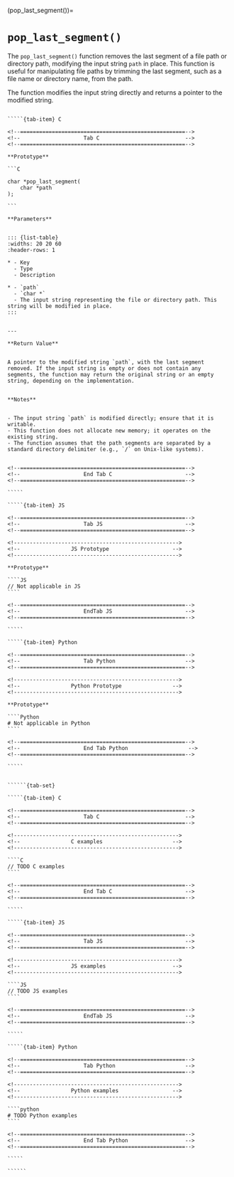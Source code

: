 <!-- ============================================================== -->
(pop_last_segment())=
# `pop_last_segment()`
<!-- ============================================================== -->


The `pop_last_segment()` function removes the last segment of a file path or directory path, modifying the input string `path` in place. 
This function is useful for manipulating file paths by trimming the last segment, such as a file name or directory name, from the path.

The function modifies the input string directly and returns a pointer to the modified string.


<!------------------------------------------------------------>
<!--                    Prototypes                          -->
<!------------------------------------------------------------>

``````{tab-set}

`````{tab-item} C

<!--====================================================-->
<!--                    Tab C                           -->
<!--====================================================-->

**Prototype**

```C

char *pop_last_segment(
    char *path
);

```

**Parameters**


::: {list-table}
:widths: 20 20 60
:header-rows: 1

* - Key
  - Type
  - Description

* - `path`
  - `char *`
  - The input string representing the file or directory path. This string will be modified in place.
:::


---

**Return Value**


A pointer to the modified string `path`, with the last segment removed. If the input string is empty or does not contain any segments, the function may return the original string or an empty string, depending on the implementation.


**Notes**


- The input string `path` is modified directly; ensure that it is writable.
- This function does not allocate new memory; it operates on the existing string.
- The function assumes that the path segments are separated by a standard directory delimiter (e.g., `/` on Unix-like systems).


<!--====================================================-->
<!--                    End Tab C                       -->
<!--====================================================-->

`````

`````{tab-item} JS

<!--====================================================-->
<!--                    Tab JS                          -->
<!--====================================================-->

<!---------------------------------------------------->
<!--                JS Prototype                    -->
<!---------------------------------------------------->

**Prototype**

````JS
// Not applicable in JS
````

<!--====================================================-->
<!--                    EndTab JS                       -->
<!--====================================================-->

`````

`````{tab-item} Python

<!--====================================================-->
<!--                    Tab Python                      -->
<!--====================================================-->

<!---------------------------------------------------->
<!--                Python Prototype                -->
<!---------------------------------------------------->

**Prototype**

````Python
# Not applicable in Python
````

<!--====================================================-->
<!--                    End Tab Python                   -->
<!--====================================================-->

`````

``````

<!------------------------------------------------------------>
<!--                    Examples                            -->
<!------------------------------------------------------------>

```````{dropdown} Examples

``````{tab-set}

`````{tab-item} C

<!--====================================================-->
<!--                    Tab C                           -->
<!--====================================================-->

<!---------------------------------------------------->
<!--                C examples                      -->
<!---------------------------------------------------->

````C
// TODO C examples
````

<!--====================================================-->
<!--                    End Tab C                       -->
<!--====================================================-->

`````

`````{tab-item} JS

<!--====================================================-->
<!--                    Tab JS                          -->
<!--====================================================-->

<!---------------------------------------------------->
<!--                JS examples                     -->
<!---------------------------------------------------->

````JS
// TODO JS examples
````

<!--====================================================-->
<!--                    EndTab JS                       -->
<!--====================================================-->

`````

`````{tab-item} Python

<!--====================================================-->
<!--                    Tab Python                      -->
<!--====================================================-->

<!---------------------------------------------------->
<!--                Python examples                 -->
<!---------------------------------------------------->

````python
# TODO Python examples
````

<!--====================================================-->
<!--                    End Tab Python                  -->
<!--====================================================-->

`````

``````

```````

